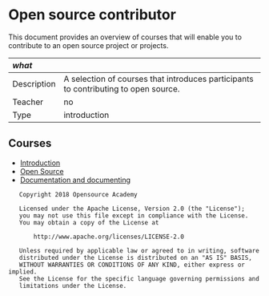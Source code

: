 # Open source contributor

This document provides an overview of courses that will enable you to contribute to an open source project or projects.

| *what*      |                                                                                     |
| :---        | :---                                                                                |
| Description | A selection of courses that introduces participants to contributing to open source. |
| Teacher     | no                                                                                  |
| Type        | introduction                                                                        |

## Courses
- [Introduction](https://github.com/Opensource-Academy/introduction)
- [Open Source](https://github.com/Opensource-Academy/open-source)
- [Documentation and documenting](https://github.com/Opensource-Academy/documentation)

```
   Copyright 2018 Opensource Academy

   Licensed under the Apache License, Version 2.0 (the "License");
   you may not use this file except in compliance with the License.
   You may obtain a copy of the License at

       http://www.apache.org/licenses/LICENSE-2.0

   Unless required by applicable law or agreed to in writing, software
   distributed under the License is distributed on an "AS IS" BASIS,
   WITHOUT WARRANTIES OR CONDITIONS OF ANY KIND, either express or implied.
   See the License for the specific language governing permissions and
   limitations under the License.
```
